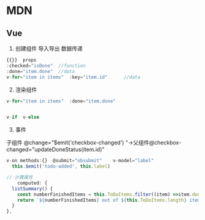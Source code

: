 # MDN
## Vue
1. 创建组件 导入导出   数据传递
```js
{{}}  props
:checked="isDone"  //function
:done="item.done"  //data
v-for="item in items"  :key="item.id"      //data

```
2.  渲染组件
```js
v-for="item in items"  :done="item.done"


v-if  v-else
```

3. 事件

子组件  @change="$emit('checkbox-changed') "->父组件@checkbox-changed="updateDoneStatus(item.id)"
```js
v-on methods:{}  @submit="obsubmit"    v-model="label"
  this.$emit('todo-added', this.label)

// 计算属性
    computed: {
  listSummary() {
    const numberFinishedItems = this.ToDoItems.filter((item) =>item.done).length
    return `${numberFinishedItems} out of ${this.ToDoItems.length} items completed`
  }
},

```
